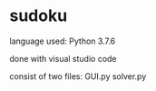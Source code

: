 # sudoku
language used: Python 3.7.6

 done with visual studio code

consist of two files:
GUI.py
solver.py
